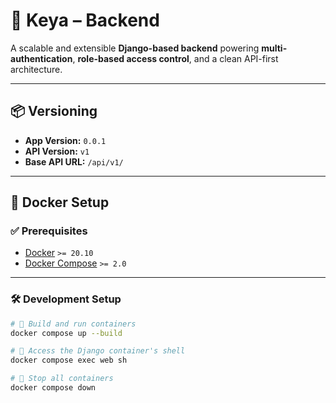 # 🚀 Keya – Backend

A scalable and extensible **Django-based backend** powering **multi-authentication**, **role-based access control**, and a clean API-first architecture.

---

## 📦 Versioning

- **App Version:** `0.0.1`
- **API Version:** `v1`
- **Base API URL:** `/api/v1/`

---

## 🐳 Docker Setup

### ✅ Prerequisites

- [Docker](https://www.docker.com/) `>= 20.10`
- [Docker Compose](https://docs.docker.com/compose/) `>= 2.0`

---

### 🛠 Development Setup

```bash
# 🧱 Build and run containers
docker compose up --build

# 🐚 Access the Django container's shell
docker compose exec web sh

# 🛑 Stop all containers
docker compose down
```
